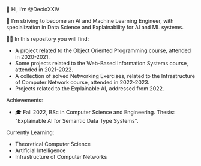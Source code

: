 👋 Hi, I’m @DecioXXIV

👀 I'm striving to become an AI and Machine Learning Engineer, with specialization in Data Science and Explainability for AI and ML systems.

👨‍💻 In this repository you will find:
  - A project related to the Object Oriented Programming course, attended in 2020-2021.
  - Some projects related to the Web-Based Information Systems course, attended in 2021-2022.
  - A collection of solved Networking Exercises, related to the Infrastructure of Computer Network course, attended in 2022-2023.
  - Projects related to the Explainable AI, addressed from 2022. 

Achievements:
  - 🎓 Fall 2022, BSc in Computer Science and Engineering. Thesis: "Explainable AI for Semantic Data Type Systems".

Currently Learning:
  - Theoretical Computer Science 
  - Artificial Intelligence 
  - Infrastructure of Computer Networks
